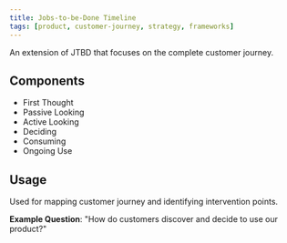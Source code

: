 ```yaml
---
title: Jobs-to-be-Done Timeline
tags: [product, customer-journey, strategy, frameworks]
---
```


An extension of JTBD that focuses on the complete customer journey.

## Components
- First Thought
- Passive Looking
- Active Looking
- Deciding
- Consuming
- Ongoing Use

## Usage
Used for mapping customer journey and identifying intervention points.

**Example Question**: "How do customers discover and decide to use our product?"
